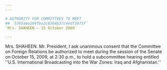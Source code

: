 ```yaml
---
---

# AUTHORITY FOR COMMITTEES TO MEET
## `5765a6e204fba2c6504b37c4edf3975f`
`Mrs. SHAHEEN — 15 October 2009`

---
```



Mrs. SHAHEEN. Mr. President, I ask unanimous consent that the 
Committee on Foreign Relations be authorized to meet during the session 
of the Senate on October 15, 2009, at 2:30 p.m., to hold a subcommittee 
hearing entitled ''U.S. International Broadcasting into the War Zones: 
Iraq and Afghanistan.''
